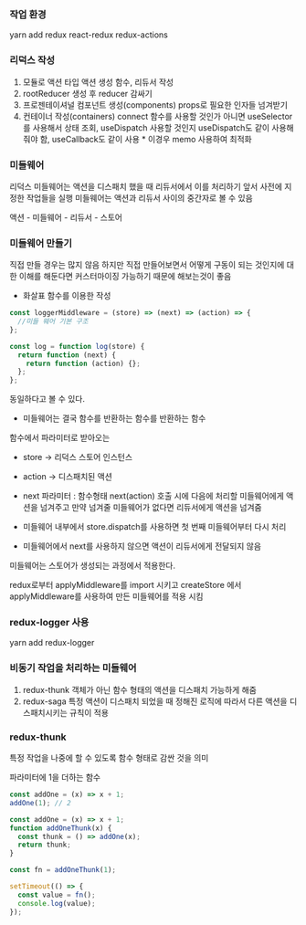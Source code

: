 ### 작업 환경

yarn add redux react-redux redux-actions

### 리덕스 작성

1. 모듈로 액션 타입 액션 생성 함수, 리듀서 작성
2. rootReducer 생성 후 reducer 감싸기
3. 프로젠테이셔널 컴포넌트 생성(components)
   props로 필요한 인자들 넘겨받기
4. 컨테이너 작성(containers)
   connect 함수를 사용할 것인가 아니면
   useSelector를 사용해서 상태 조회, useDispatch 사용할 것인지
   useDispatch도 같이 사용해줘야 함, useCallback도 같이 사용 \* 이경우 memo 사용하여 최적화

### 미들웨어

리덕스 미들웨어는 액션을 디스패치 했을 때 리듀서에서 이를 처리하기 앞서 사전에 지정한
작업들을 실행
미들웨어는 액션과 리듀서 사이의 중간자로 볼 수 있음

액션 - 미들웨어 - 리듀서 - 스토어

### 미들웨어 만들기

직접 만들 경우는 많지 않음
하지만 직접 만들어보면서 어떻게 구동이 되는 것인지에 대한 이해를 해둔다면 커스터마이징 가능하기 때문에 해보는것이 좋음

- 화살표 함수를 이용한 작성

```jsx
const loggerMiddleware = (store) => (next) => (action) => {
  //미들 웨어 기본 구조
};
```

```jsx
const log = function log(store) {
  return function (next) {
    return function (action) {};
  };
};
```

동일하다고 볼 수 있다.

- 미들웨어는 결국 함수를 반환하는 함수를 반환하는 함수

함수에서 파라미터로 받아오는

- store -> 리덕스 스토어 인스턴스
- action -> 디스패치된 액션
- next
  파라미터 : 함수형태
  next(action) 호출 시에 다음에 처리할 미들웨어에게 액션을 넘겨주고
  만약 넘겨줄 미들웨어가 없다면 리듀서에게 액션을 넘겨줌

- 미들웨어 내부에서 store.dispatch를 사용하면 첫 번째 미들웨어부터 다시 처리
- 미들웨어에서 next를 사용하지 않으면 액션이 리듀서에게 전달되지 않음

미들웨어는 스토어가 생성되는 과정에서 적용한다.

redux로부터 applyMiddleware를 import 시키고
createStore 에서 applyMiddleware를 사용하여 만든 미들웨어를 적용 시킴

### redux-logger 사용

yarn add redux-logger

### 비동기 작업을 처리하는 미들웨어

1. redux-thunk
   객체가 아닌 함수 형태의 액션을 디스패치 가능하게 해줌
1. redux-saga
   특정 액션이 디스패치 되었을 때 정해진 로직에 따라서 다른 액션을 디스패치시키는 규칙이 적용

### redux-thunk

특정 작업을 나중에 할 수 있도록 함수 형태로 감싼 것을 의미

파라미터에 1을 더하는 함수

```jsx
const addOne = (x) => x + 1;
addOne(1); // 2
```

```jsx
const addOne = (x) => x + 1;
function addOneThunk(x) {
  const thunk = () => addOne(x);
  return thunk;
}

const fn = addOneThunk(1);

setTimeout(() => {
  const value = fn();
  console.log(value);
});
```
